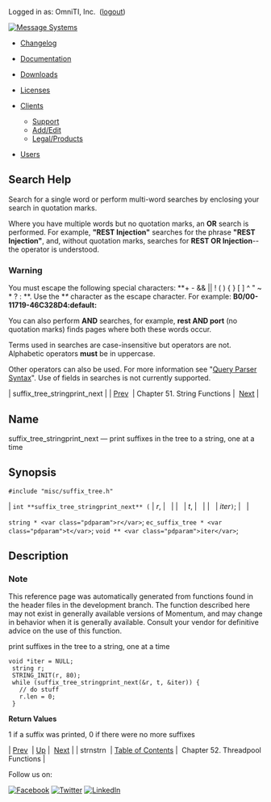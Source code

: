 Logged in as: OmniTI, Inc.  ([logout](https://support.messagesystems.com/logout.php))

[![Message Systems](https://support.messagesystems.com/images/ms-white205.png)](https://support.messagesystems.com/start.php) 

*   [Changelog](https://support.messagesystems.com/start.php?show=changelog)
*   [Documentation](https://support.messagesystems.com/docs/)
*   [Downloads](https://support.messagesystems.com/start.php)

*   [Licenses](https://support.messagesystems.com/license_summary.php)
*   <a href="">Clients</a>
    *   [Support](https://support.messagesystems.com/cs.php)
    *   [Add/Edit](https://support.messagesystems.com/edit_client.php)
    *   [Legal/Products](https://support.messagesystems.com/edit_products.php)
*   [Users](https://support.messagesystems.com/edit_customer.php)

## Search Help

Search for a single word or perform multi-word searches by enclosing your search in quotation marks.

Where you have multiple words but no quotation marks, an **OR** search is performed. For example, **"REST Injection"** searches for the phrase **"REST Injection"**, and, without quotation marks, searches for **REST OR Injection**--the operator is understood.

### Warning

You must escape the following special characters: **+ - && || ! ( ) { } [ ] ^ " ~ * ? : \**. Use the **\** character as the escape character. For example: **B0/00-11719-46C328D4\:default\:**

You can also perform **AND** searches, for example, **rest AND port** (no quotation marks) finds pages where both these words occur.

Terms used in searches are case-insensitive but operators are not. Alphabetic operators **must** be in uppercase.

Other operators can also be used. For more information see "[Query Parser Syntax](https://lucene.apache.org/core/old_versioned_docs/versions/3_0_0/queryparsersyntax.html)". Use of fields in searches is not currently supported.

| suffix_tree_stringprint_next |
| [Prev](apis.strnstrn.php)  | Chapter 51. String Functions |  [Next](threadpool.php) |

<a name="apis.suffix_tree_stringprint_next"></a>
## Name

suffix_tree_stringprint_next — print suffixes in the tree to a string, one at a time

## Synopsis

`#include "misc/suffix_tree.h"`

| `int **suffix_tree_stringprint_next** (` | <var class="pdparam">r</var>, |   |
|   | <var class="pdparam">t</var>, |   |
|   | <var class="pdparam">iter</var>`)`; |   |

`string * <var class="pdparam">r</var>`;
`ec_suffix_tree * <var class="pdparam">t</var>`;
`void ** <var class="pdparam">iter</var>`;<a name="idp35796480"></a>
## Description

### Note

This reference page was automatically generated from functions found in the header files in the development branch. The function described here may not exist in generally available versions of Momentum, and may change in behavior when it is generally available. Consult your vendor for definitive advice on the use of this function.

print suffixes in the tree to a string, one at a time

```
void *iter = NULL;
 string r;
 STRING_INIT(r, 80);
 while (suffix_tree_stringprint_next(&r, t, &iter)) {
   // do stuff
   r.len = 0;
 }
```
**Return Values**

1 if a suffix was printed, 0 if there were no more suffixes

| [Prev](apis.strnstrn.php)  | [Up](string.php) |  [Next](threadpool.php) |
| strnstrn  | [Table of Contents](index.php) |  Chapter 52. Threadpool Functions |

Follow us on:

[![Facebook](https://support.messagesystems.com/images/icon-facebook.png)](http://www.facebook.com/messagesystems) [![Twitter](https://support.messagesystems.com/images/icon-twitter.png)](http://twitter.com/#!/MessageSystems) [![LinkedIn](https://support.messagesystems.com/images/icon-linkedin.png)](http://www.linkedin.com/company/message-systems)